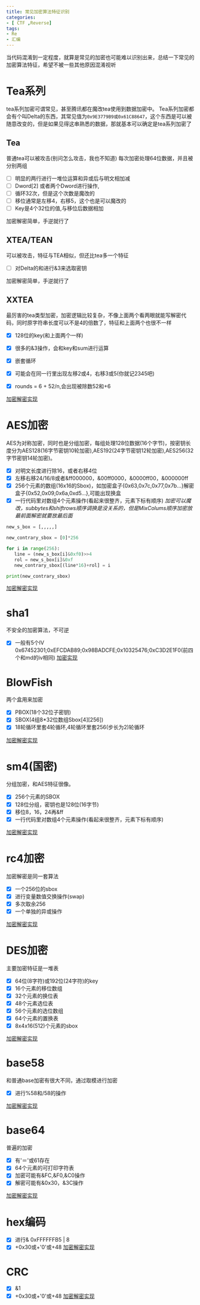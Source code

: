 ```yaml
---
title: 常见加密算法特征识别
categories: 
- [ CTF ,Reverse]
tags:
- Re
- 汇编
---
```

当代码混淆到一定程度，就算是常见的加密也可能难以识别出来，总结一下常见的加密算法特征，希望不被一些其他原因混淆视听
<!--more-->
# Tea系列
tea系列加密可谓常见，甚至腾讯都在魔改tea使用到数据加密中。
Tea系列加密都会有个叫Delta的东西，其常见值为`0x9E3779B9或0x61C88647`，这个东西是可以被随意改变的，但是如果见得这串熟悉的数据，那就基本可以确定是tea系列加密了
## Tea
普通tea可以被攻击(别问怎么攻击，我也不知道)
每次加密处理64位数据，并且被分别两组
 - [ ] 明显的两行进行一堆位运算和异或后与明文相加减
 - [ ]  Dword[2] 或者两个Dword进行操作,
 - [ ] 循环32次，但是这个次数是魔改的
 - [ ] 移位通常是左移4，右移5，这个也是可以魔改的
 - [ ] Key是4个32位的值,与移位后数据相加
 
 加密解密简单，手逆就行了
## XTEA/TEAN
可以被攻击，特征与TEA相似，但还比tea多一个特征
 - [ ] 对Delta的和进行&3来选取密钥

 加密解密简单，手逆就行了
## XXTEA
最厉害的tea类型加密，加密逻辑比较复杂，不像上面两个看两眼就能写解密代码，同时原字符串长度可以不是4的倍数了，特征和上面两个也很不一样
 - [x] 128位的key(和上面两个一样)
 - [x] 很多的&3操作，会和key和sum进行运算
 - [x] 嵌套循环
 - [x] 可能会在同一行里出现左移2或4，右移3或5(你就记2345吧)
 - [x] rounds = 6 + 52/n,会出现被除数52和+6
 
 
 [加密解密实现](/IT/re/encode_decode/#XXTEA)
# AES加密
AES为对称加密，同时也是分组加密，每组处理128位数据(16个字节)，按密钥长度分为AES128(16字节密钥10轮加密),AES192(24字节密钥12轮加密),AES256(32字节密钥14轮加密)。
 - [x] 对明文长度进行除16，或者右移4位
 - [x] 左移右移24/16/8或者&ff000000，&00ff0000，&0000ff00，&000000ff
 - [x] 256个元素的数组(16x16的Sbox)，如加密盒子{0x63,0x7c,0x77,0x7b...}解密盒子{0x52,0x09,0x6a,0xd5...},可能出现换盒
 - [x] 一行代码里对数组4个元素操作(看起来很整齐，元素下标有顺序)
_加密可以魔改，subbytes和shiftrows顺序调换是没关系的，但是MixColums顺序加密放最前面解密就要放最后面_
 ```python 逆盒算法
new_s_box = [,,,,,]

new_contrary_sbox = [0]*256

for i in range(256):
    line = (new_s_box[i]&0xf0)>>4
    rol = new_s_box[i]&0xf
    new_contrary_sbox[(line*16)+rol] = i

print(new_contrary_sbox)
```
[加密解密实现](/IT/re/encode_decode/#AES)
# sha1
不安全的加密算法，不可逆
- [x] 一般有5个IV  0x67452301;0xEFCDAB89;0x98BADCFE;0x10325476;0xC3D2E1F0(前四个和md的iv相同)
[加密实现](/IT/re/encode_decode/#SHA1)
# BlowFish
两个盒用来加密
- [x] PBOX(18个32位子密钥)
- [x] SBOX(4组8*32位数组Sbox[4][256])
- [x] 18轮循环里套4轮循环,4轮循环里套256(步长为2)轮循环

[加密解密实现](/IT/re/encode_decode/#BlowFish)
# sm4(国密)
分组加密，和AES特征很像。
- [x] 256个元素的SBOX
- [x] 128位分组，密钥也是128位(16字节)
- [x] 移位8，16，24再&ff
- [x] 一行代码里对数组4个元素操作(看起来很整齐，元素下标有顺序)

[加密解密实现](/IT/re/encode_decode/#SM4)
# rc4加密
加密解密是同一套算法
- [x] 一个256位的sbox
- [x] 进行变量数值交换操作(swap)
- [x] 多次取余256
- [x] 一个单独的异或操作

[加密解密实现](/IT/re/encode_decode/#RC4)
# DES加密
主要加密特征是一堆表
- [x] 64位(8字符)或192位(24字符)的key
- [x] 16个元素的移位数组
- [x] 32个元素的换位表
- [x] 48个元素选位表
- [x] 56个元素的选位数组
- [x] 64个元素的置换表
- [x] 8x4x16(512)个元素的sbox

[加密解密实现](/IT/re/encode_decode/#DES)
# base58
和普通base加密有很大不同，通过取模进行加密
- [x] 进行%58和/58的操作

[加密解密实现](/IT/re/encode_decode/#BASE58)
# base64
普遍的加密
- [x] 有'＝'或61存在
- [x] 64个元素的可打印字符表
- [x] 加密可能有&FC,&F0,&C0操作
- [x] 解密可能有&0x30，&3C操作

[加密解密实现](/IT/re/encode_decode/#BASE64)

# hex编码
- [x]  进行& 0xFFFFFFB5 | 8
- [x]  +0x30或+'0'或+48
[加密解密实现](/IT/re/encode_decode/#HEX)

# CRC
- [x]  &1
- [x]  +0x30或+'0'或+48
[加密解密实现](/IT/re/encode_decode/#HEX)